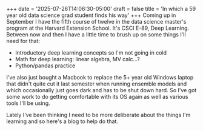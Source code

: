 +++
date = '2025-07-26T14:06:30-05:00'
draft = false
title = 'In which a 59 year old data science grad student finds his way'
+++
Coming up in September I have the fifth course of twelve in the data science
master's program at the Harvard Extension School. It's CSCI E-89, Deep Learning.
Between now and then I have a little time to brush up on some things I'll need
for that:
 
- Introductory deep learning concepts so I'm not going in cold
- Math for deep learning: linear algebra, MV calc...?
- Python/pandas practice

I've also just bought a Macbook to replace the 5+ year old Windows laptop that
didn't quite cut it last semester when running ensemble models and which
occasionally just goes dark and has to be shut down hard. So I've got some
work to do getting comfortable with its OS again as well as various tools
I'll be using.

Lately I've been thinking I need to be more deliberate about the things I'm
learning and so here's a blog to help do that.
